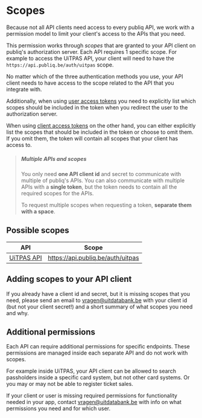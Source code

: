 # Scopes

Because not all API clients need access to every publiq API, we work with a permission model to limit your client's access to the APIs that you need.

This permission works through *scopes* that are granted to your API client on publiq's authorization server. Each API requires 1 specific scope. For example to access the UiTPAS API, your client will need to have the `https://api.publiq.be/auth/uitpas` scope.

No matter which of the three authentication methods you use, your API client needs to have access to the scope related to the API that you integrate with.

Additionally, when using [user access tokens](./user-access-token.md) you need to explicitly list which scopes should be included in the token when you redirect the user to the authorization server.

When using [client access tokens](./client-access-tokens.md) on the other hand, you can either explicitly list the scopes that should be included in the token or choose to omit them. If you omit them, the token will contain all scopes that your client has access to.

> ##### Multiple APIs and scopes
> You only need **one API client id** and secret to communicate with multiple of publiq's APIs. You can also communicate with multiple APIs with a **single token**, but the token needs to contain all the required scopes for the APIs.
>
> To request multiple scopes when requesting a token, **separate them with a space**.

## Possible scopes

API | Scope
---------|----------
 [UiTPAS API](https://publiq.stoplight.io/docs/uitpas) | https://api.publiq.be/auth/uitpas

## Adding scopes to your API client

If you already have a client id and secret, but it is missing scopes that you need, please send an email to vragen@uitdatabank.be with your client id (but not your client secret!) and a short summary of what scopes you need and why.

## Additional permissions

Each API can require additional permissions for specific endpoints. These permissions are managed inside each separate API and do not work with scopes.

For example inside UiTPAS, your API client can be allowed to search passholders inside a specific card system, but not other card systems. Or you may or may not be able to register ticket sales.

If your client or user is missing required permissions for functionality needed in your app, contact vragen@uitdatabank.be with info on what permissions you need and for which user.